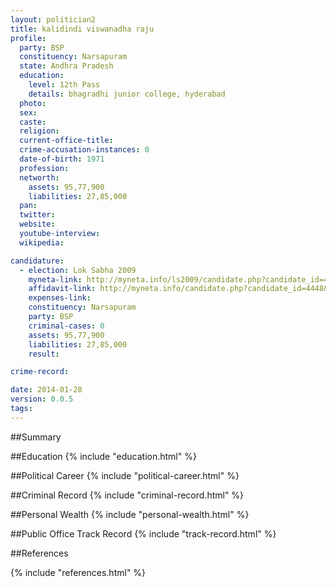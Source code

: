 ```yaml
---
layout: politician2
title: kalidindi viswanadha raju
profile: 
  party: BSP
  constituency: Narsapuram
  state: Andhra Pradesh
  education: 
    level: 12th Pass
    details: bhagradhi junior college, hyderabad
  photo: 
  sex: 
  caste: 
  religion: 
  current-office-title: 
  crime-accusation-instances: 0
  date-of-birth: 1971
  profession: 
  networth: 
    assets: 95,77,900
    liabilities: 27,85,000
  pan: 
  twitter: 
  website: 
  youtube-interview: 
  wikipedia: 

candidature: 
  - election: Lok Sabha 2009
    myneta-link: http://myneta.info/ls2009/candidate.php?candidate_id=4448
    affidavit-link: http://myneta.info/candidate.php?candidate_id=4448&scan=original
    expenses-link: 
    constituency: Narsapuram 
    party: BSP
    criminal-cases: 0
    assets: 95,77,900
    liabilities: 27,85,000
    result:  

crime-record: 

date: 2014-01-28
version: 0.0.5
tags: 
---
```

##Summary


##Education
{% include "education.html" %}


##Political Career
{% include "political-career.html" %}


##Criminal Record
{% include "criminal-record.html" %}


##Personal Wealth
{% include "personal-wealth.html" %}


##Public Office Track Record
{% include "track-record.html" %}


##References


{% include "references.html" %}